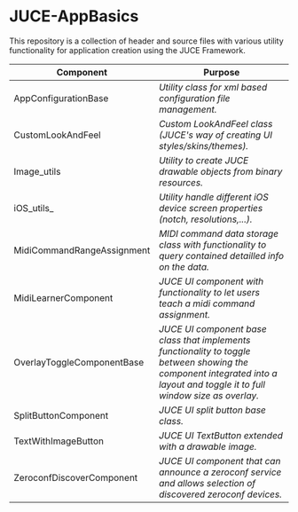 # JUCE-AppBasics

This repository is a collection of header and source files with various utility functionality for application creation using the JUCE Framework.

| Component | Purpose |
| -- | -- |
| AppConfigurationBase | _Utility class for xml based configuration file management._ |
| CustomLookAndFeel | _Custom LookAndFeel class (JUCE's way of creating UI styles/skins/themes)._ |
| Image_utils | _Utility to create JUCE drawable objects from binary resources._ |
| iOS_utils_ | _Utility handle different iOS device screen properties (notch, resolutions,...)._ |
| MidiCommandRangeAssignment | _MIDI command data storage class with functionality to query contained detailled info on the data._ |
| MidiLearnerComponent | _JUCE UI component with functionality to let users teach a midi command assignment._ |
| OverlayToggleComponentBase | _JUCE UI component base class that implements functionality to toggle between showing the component integrated into a layout and toggle it to full window size as overlay._ |
| SplitButtonComponent | _JUCE UI split button base class._ |
| TextWithImageButton | _JUCE UI TextButton extended with a drawable image._ |
| ZeroconfDiscoverComponent | _JUCE UI component that can announce a zeroconf service and allows selection of discovered zeroconf devices._ |
